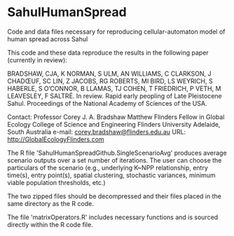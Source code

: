 # SahulHumanSpread
Code and data files necessary for reproducing cellular-automaton model of human spread across Sahul

This code and these data reproduce the results in the following paper (currently in review):

BRADSHAW, CJA, K NORMAN, S ULM, AN WILLIAMS, C CLARKSON, J CHADŒUF, SC LIN, Z JACOBS, RG ROBERTS, MI BIRD, LS WEYRICH, S HABERLE, S O’CONNOR, B LLAMAS, TJ COHEN, T FRIEDRICH, P VETH, M LEAVESLEY, F SALTRÉ. In review. Rapid early peopling of Late Pleistocene Sahul. Proceedings of the National Academy of Sciences of the USA.

Contact:
Professor Corey J. A. Bradshaw
Matthew Flinders Fellow in Global Ecology
College of Science and Engineering
Flinders University
Adelaide, South Australia
e-mail: corey.bradshaw@flinders.edu.au
URL: http://GlobalEcologyFlinders.com

The R file 'SahulHumanSpreadGithub.SingleScenarioAvg' produces average scenario outputs over a set number of iterations. The user can choose the particulars of the scenario (e.g., underlying K~NPP relationship, entry time(s), entry point(s), spatial clustering, stochastic variances, minimum viable population thresholds, etc.)

The two zipped files should be decompressed and their files placed in the same directory as the R code.

The file 'matrixOperators.R' includes necessary functions and is sourced directly within the R code file.
